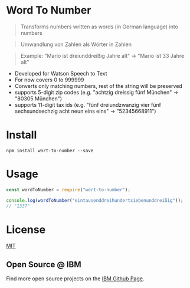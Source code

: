 # Word To Number

> Transforms numbers written as words (in German language) into numbers

> Umwandlung von Zahlen als Wörter in Zahlen

> Example: "Mario ist dreiunddreißig Jahre alt" -> "Mario ist 33 Jahre alt"

- Developed for Watson Speech to Text
- For now covers 0 to 999999
- Converts only matching numbers, rest of the string will be preserved
- supports 5-digit zip codes (e.g. "achtzig dreissig fünf München" -> "80305 München")
- supports 11-digit tax ids (e.g. "fünf dreiundzwanzig vier fünf sechsundsechzig acht neun eins eins" -> "52345668911")

# Install

```
npm install wort-to-number --save
```

# Usage

```javascript
const wordToNumber = require("wort-to-number");

console.log(wordToNumber("eintausenddreihundertsiebenunddreißig"));
// "1337"
```

# License

[MIT](https://tldrlegal.com/license/mit-license)

## Open Source @ IBM

Find more open source projects on the
[IBM Github Page](http://ibm.github.io/).
